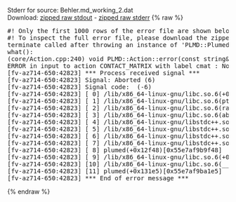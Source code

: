 Stderr for source:  Behler.md_working_2.dat   
Download: [zipped raw stdout](Behler.md_working_2.dat.plumed.stdout.txt.zip) - [zipped raw stderr](Behler.md_working_2.dat.plumed.stderr.txt.zip) 
{% raw %}
<pre>
#! Only the first 1000 rows of the error file are shown below
#! To inspect the full error file, please download the zipped raw stderr file above
terminate called after throwing an instance of 'PLMD::Plumed::ExceptionError'
what():
(core/Action.cpp:240) void PLMD::Action::error(const string&) const
ERROR in input to action CONTACT_MATRIX with label cmat : No atoms have been read in
[fv-az714-650:42823] *** Process received signal ***
[fv-az714-650:42823] Signal: Aborted (6)
[fv-az714-650:42823] Signal code:  (-6)
[fv-az714-650:42823] [ 0] /lib/x86_64-linux-gnu/libc.so.6(+0x42520)[0x7f5e3a042520]
[fv-az714-650:42823] [ 1] /lib/x86_64-linux-gnu/libc.so.6(pthread_kill+0x12c)[0x7f5e3a0969fc]
[fv-az714-650:42823] [ 2] /lib/x86_64-linux-gnu/libc.so.6(raise+0x16)[0x7f5e3a042476]
[fv-az714-650:42823] [ 3] /lib/x86_64-linux-gnu/libc.so.6(abort+0xd3)[0x7f5e3a0287f3]
[fv-az714-650:42823] [ 4] /lib/x86_64-linux-gnu/libstdc++.so.6(+0xa2b9e)[0x7f5e3a4a2b9e]
[fv-az714-650:42823] [ 5] /lib/x86_64-linux-gnu/libstdc++.so.6(+0xae20c)[0x7f5e3a4ae20c]
[fv-az714-650:42823] [ 6] /lib/x86_64-linux-gnu/libstdc++.so.6(+0xae277)[0x7f5e3a4ae277]
[fv-az714-650:42823] [ 7] /lib/x86_64-linux-gnu/libstdc++.so.6(__cxa_rethrow+0x4b)[0x7f5e3a4ae52b]
[fv-az714-650:42823] [ 8] plumed(+0x12f48)[0x55e7af9b9f48]
[fv-az714-650:42823] [ 9] /lib/x86_64-linux-gnu/libc.so.6(+0x29d90)[0x7f5e3a029d90]
[fv-az714-650:42823] [10] /lib/x86_64-linux-gnu/libc.so.6(__libc_start_main+0x80)[0x7f5e3a029e40]
[fv-az714-650:42823] [11] plumed(+0x131e5)[0x55e7af9ba1e5]
[fv-az714-650:42823] *** End of error message ***
</pre>
{% endraw %}
